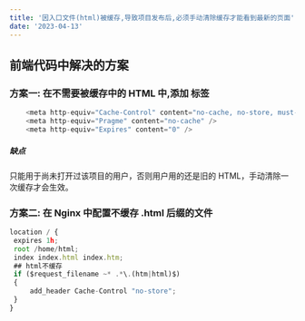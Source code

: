 ```yaml
---
title: '因入口文件(html)被缓存,导致项目发布后,必须手动清除缓存才能看到最新的页面'
date: '2023-04-13'
---
```


## 前端代码中解决的方案

### 方案一: 在不需要被缓存中的 HTML 中,添加 <meta> 标签

```javascript
    <meta http-equiv="Cache-Control" content="no-cache, no-store, must-revalidate" />
    <meta http-equiv="Pragme" content="no-cache" />
    <meta http-equiv="Expires" content="0" />
```

##### 缺点

只能用于尚未打开过该项目的用户，否则用户用的还是旧的 HTML，手动清除一次缓存才会生效。

### 方案二: 在 Nginx 中配置不缓存 .html 后缀的文件

```javascript
location / {
 expires 1h;
 root /home/html;
 index index.html index.htm;
 ## html不缓存
 if ($request_filename ~* .*\.(htm|html)$)
 {
     add_header Cache-Control "no-store";
 }
}
```
